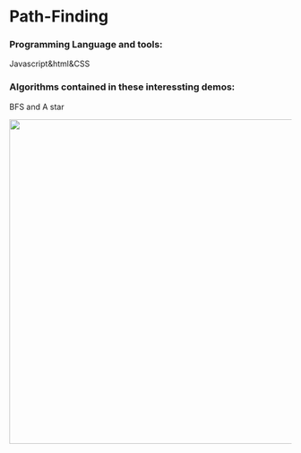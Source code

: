 # Path-Finding
### Programming Language and tools:</br>
Javascript&html&CSS</br>
### Algorithms contained in these interessting demos:</br>
BFS and A star</br>

<img width="580px" src="https://cdn.glitch.com/cf3c83ea-6780-4df5-b353-5a953403b9cd%2Fdemo1..gif?1555688772245">

